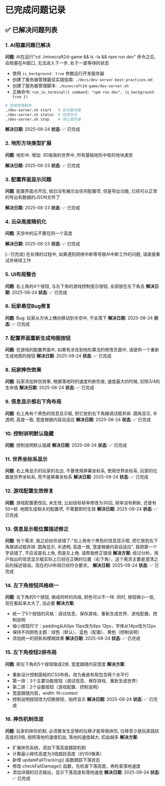 # 已完成问题记录

## ✅ 已解决问题列表

### 1. AI阻塞问题已解决
**问题**: AI在运行"cd ./minecraft2d-game && ls -la && npm run dev" 命令之后, 会阻塞在AI窗口, 无法进入下一步, 处于一直等待的状态

 
- 使用 `is_background: true` 参数运行开发服务器
- 创建了服务器管理最佳实践指南: `./docs/dev-server-best-practices.md`
- 创建了服务器管理脚本: `./minecraft2d-game/dev-server.sh`
- 正确命令: `run_in_terminal({ command: "npm run dev", is_background: true })`

 
```bash
# 使用管理脚本
./dev-server.sh start   # 启动服务器
./dev-server.sh status  # 检查状态
./dev-server.sh stop    # 停止服务器
```

**解决日期**: 2025-08-24
**状态**: ✅ 已完成

### 2. 地形方块类型扩展
**问题**: 地形中, 增加: 3D版我的世界中, 所有基础地形中有的地块类型

**解决日期**: 2025-08-23
**状态**: ✅ 已完成

### 3. 配置界面显示问题
**问题**: 配置界面点开后, 依旧没有展示出任何配置项, 但是导出功能, 已经可以正常的导出有数据的JSON文件了

**解决日期**: 2025-08-23
**状态**: ✅ 已完成

### 4. 云朵高度随机化
**问题**: 天空中的云不要在同一个高度

**解决日期**: 2025-08-23
**状态**: ✅ 已完成

[✅已完成] 在处理的过程中, 如果遇到网络中断等导致AI中断工作的问题, 请直接重试并继续工作

### 5. UI布局整合
**问题**: 右上角的4个按钮, 与左下角的游戏控制提示按钮, 全部放在左下角去
**解决日期**: 2025-08-24
**状态**: ✅ 已完成

### 6. 玩家悬空Bug修复
**问题**: Bug: 玩家从方块上横向移动到半空中, 不会落下
**解决日期**: 2025-08-24
**状态**: ✅ 已完成

### 7. 配置界面重新生成地图按钮
**问题**: 在游戏的配置界面中, 如果有涉及到地形算法的修改页面中, 请提供一个重新生成地图的按钮
**解决日期**: 2025-08-24
**状态**: ✅ 已完成

### 8. 玩家摔伤效果
**问题**: 玩家添加摔伤效果, 根据落地时的速度判断伤害, 速度最大的时候, 扣除3/4的生命值
**解决日期**: 2025-08-24
**状态**: ✅ 已完成

### 9. 信息显示框右下角布局
**问题**: 右上角有个黑色的信息显示框, 把它放到右下角跟调试框并排. 圆角显示, 半透明, 高度一致, 宽度根据内容自适应
**解决日期**: 2025-08-24
**状态**: ✅ 已完成

### 10. 控制说明默认隐藏
**问题**: 控制说明默认隐藏
**解决日期**: 2025-08-24
**状态**: ✅ 已完成

### 11. 世界坐标系显示
**问题**: 右上角显示的玩家的左边, 不要使用屏幕坐标系, 使用世界坐标系, 玩家的位置是世界坐标系, 而不是屏幕坐标系
**解决日期**: 2025-08-24
**状态**: ✅ 已完成

### 12. 游戏配置生效修复
**问题**: 游戏配置更改后, 未生效, 比如目标帧率修改为30后, 帧率没有刷新, 还是有50+帧. 地图生成相关的配置项, 不需要即时生效
**解决日期**: 2025-08-24
**状态**: ✅ 已完成

### 13. 信息显示框位置描述修正
**问题**: 有个需求, 我之前给你说错了:"右上角有个黑色的信息显示框, 把它放到右下角跟调试框并排. 圆角显示, 半透明, 高度一致, 宽度根据内容自适应", 我把第一个字说错了, 不应该是右上角, 而是左上角. 请帮我修正错误
**解决方案**: 经过分析，用户指出的信息显示框实际上已经在正确的位置（右下角），这个需求主要是澄清之前的描述错误。现在的UI布局已经符合要求。
**解决日期**: 2025-08-24
**状态**: ✅ 已完成

### 14. 左下角按钮风格统一
**问题**: 左下角的5个按钮, 做成同样的风格, 颜色可以不一样. 同时, 按钮做小一些, 现在看起来太大了, 没必要
**解决方案**: 
- 统一了5个按钮的风格：调试信息、保存游戏、重新生成世界、游戏配置、控制说明
- 缩小按钮尺寸：padding从A0px 15px改为6px 12px，字体从14px改为12px
- 保持不同颜色主题：绿色（默认）、蓝色（配置）、黄色（控制说明）
- 添加统一的阴影和模糊效果
**解决日期**: 2025-08-24
**状态**: ✅ 已完成

### 15. 左下角按钮2排布局
**问题**: 把左下角的5个按钮做成2排, 宽度跟随内容宽度
**解决方案**: 
- 重新设计控制面板的CSS布局，改为垂直布局包含两个水平行
- 第一排：3个主要功能按钮（调试信息、保存游戏、重新生成世界）
- 第二排：2个设置按钮（游戏配置、控制说明）
- 宽度跟随内容，width: fit-content
- 控制说明按钮改为切换按钮，始终显示
**解决日期**: 2025-08-24
**状态**: ✅ 已完成

### 16. 摔伤机制改进
**问题**: 玩家的摔伤机制, 必须要发生足够的位移才能导致摔伤, 位移至少是玩家跳跃高度的3倍, 按照落地的速度扣血, 落地的速度越大, 扣血越多
**解决方案**: 
- 扩展摔伤系统，添加下落高度跟踪机制
- 计算最小摔伤高度为3倍跳跃高度（约150像素）
- 新增 updateFallTracking() 函数跟踪下落状态
- 修改 checkFallDamage() 函数，先检查下落高度，再检查落地速度
- 添加详细的日志输出，显示下落高度和落地速度
**解决日期**: 2025-08-24
**状态**: ✅ 已完成